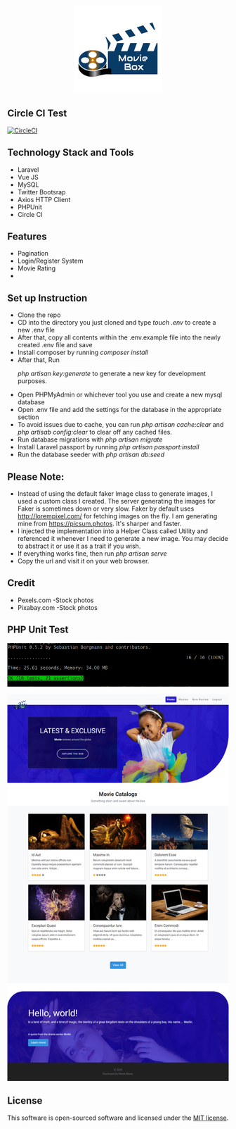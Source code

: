 <p align="center"><img src="resources/images/logo.png"></p>

## Circle CI Test
[![CircleCI](https://circleci.com/gh/Monamoxie/movie-box.svg?style=svg)](https://circleci.com/gh/Monamoxie/movie-box)


## Technology Stack and Tools
 
 - Laravel 
 - Vue JS
 - MySQL
 - Twitter Bootsrap
 - Axios HTTP Client
 - PHPUnit
 - Circle CI

## Features

  - Pagination
  - Login/Register System
  - Movie Rating
  - 
  
## Set up Instruction
  - Clone the repo
  - CD into the directory you just cloned and type *touch .env* to create a new .env file
  - After that, copy all contents within the .env.example file into the newly created .env file and save
  - Install composer by running *composer install*
  - After that, Run
        <p> *php artisan key:generate*  to generate a new key for development purposes. </p>
  - Open PHPMyAdmin or whichever tool you use and create a new mysql database
  - Open .env file and add the settings for the database in the appropriate section
  - To avoid issues due to cache, you can run *php artisan cache:clear* and *php artisab config:clear* to clear off any cached files.
  - Run database migrations with *php artisan migrate*
  - Install Laravel passport by running *php artisan passport:install*
  - Run the database seeder with *php artisan db:seed*
## Please Note:
  - Instead of using the default faker Image class to generate images, I used a custom class I created. The server generating the images for Faker is sometimes down or very slow. Faker by default uses http://lorempixel.com/ for fetching images on the fly. I am generating mine from https://picsum.photos. It's sharper and faster. 
  - I injected the implementation into a Helper Class called Utility and referenced it whenever I need to generate a new image. You may decide to abstract it or use it as a trait if you wish.
- If everything works fine, then run *php artisan serve*
- Copy the url and visit it on your web browser.

 
## Credit
- Pexels.com -Stock photos 
- Pixabay.com -Stock photos

## PHP Unit Test
<p align="center"><img src="resources/images/circle_ci_test.png"></p>

<p align="center"><img src="resources/images/home_snapshot.png"></p>
 
## License

This software is open-sourced software and licensed under the [MIT license](https://opensource.org/licenses/MIT).
